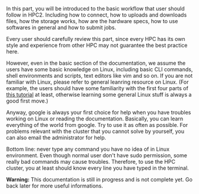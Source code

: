 In this part, you will be introduced to the basic workflow that user should follow in HPC2. Including how to connect, how to uploads and downloads files, how the storage works, how are the hardware specs, how to use softwares in general and how to submit jobs.

Every user should carefully review this part, since every HPC has its own style and experience from other HPC may not guarantee the best practice here. 

However, even in the basic section of the documentation, we assume the users have some basic knowledge on Linux, including basic CLI commands, shell environments and scripts, text editors like vim and so on. If you are not familiar with Linux, please refer to general leanring resource on Linux. (For example, the users should have some familiarity with the first four parts of [this tutorial](http://cn.linux.vbird.org/linux_basic/linux_basic.php) at least, otherwise learning some general Linux stuff is always a good first move.)

Anyway, google is always your first choice for help when you have troubles working on Linux or reading the documentation. Basically, you can learn everything of the world from google. Try to use it as often as possible. For problems relevant with the cluster that you cannot solve by yourself, you can also email the administrator for help. 

Bottom line: never type any command you have no idea of in Linux environment. Even though normal user don't have sudo permission, some really bad commands may cause troubles. Therefore, to use the HPC cluster, you at least should know every line you have typed in the terminal.

**Warning:** This documentation is still in progress and is not complete yet. Go back later for more useful informations.